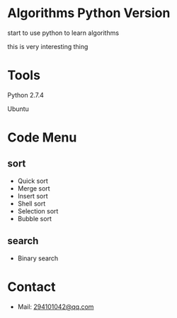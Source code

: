 # Algorithms Python Version
start to use python to learn algorithms

this is very interesting thing

# Tools

Python 2.7.4

Ubuntu

# Code Menu

## sort

  + Quick sort
  + Merge sort
  + Insert sort
  + Shell sort
  + Selection sort
  + Bubble sort

## search

  + Binary search

# Contact

  - Mail: 294101042@qq.com
